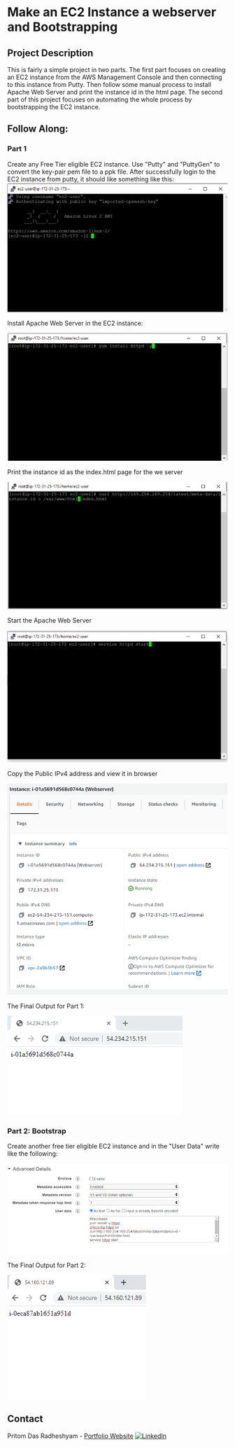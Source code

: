 
<!-- ABOUT THE PROJECT -->

# Make an EC2 Instance a webserver and Bootstrapping

## Project Description

This is fairly a simple project in two parts. The first part focuses on creating an EC2 instance from the AWS Management Console and then connecting to this instance from Putty. Then follow some manual process to install Apache Web Server and print the instance id in the html page. The second part of this project focuses on automating the whole process by bootstrapping the EC2 instance.

## Follow Along:

### Part 1
Create any Free Tier eligible EC2 instance. Use "Putty" and "PuttyGen" to convert the key-pair pem file to a ppk file. After successfully login to the EC2 instance from putty, it should like something like this:
![APT](./images/1.PNG)

Install Apache Web Server in the EC2 instance:

![APT](./images/2.PNG)

Print the instance id as the index.html page for the we server

![APT](./images/3.PNG)

Start the Apache Web Server

![APT](./images/4.PNG)

Copy the Public IPv4 address and view it in browser

![APT](./images/5.PNG)

The Final Output for Part 1:

![APT](./images/6.PNG)


### Part 2: Bootstrap

Create another free tier eligible EC2 instance and in the "User Data" write like the following:

![APT](./images/7.PNG)

The Final Output for Part 2:

![APT](./images/8.PNG)
<!-- CONTACT -->

## Contact

Pritom Das Radheshyam - [Portfolio Website](https://pritom.uwu.ai/)
[![LinkedIn][linkedin-shield]][linkedin-url]  





<!-- MARKDOWN LINKS & IMAGES -->
<!-- https://www.markdownguide.org/basic-syntax/#reference-style-links -->

[linkedin-shield]: https://img.shields.io/badge/-LinkedIn-black.svg?style=flat-square&logo=linkedin&colorB=555
[linkedin-url]: https://www.linkedin.com/in/you-found-pritom
[product-screenshot]: images/screenshot.jpg

